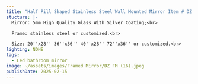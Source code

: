 ```yaml
---
title: "Half Pill Shaped Stainless Steel Wall Mounted Mirror Item # DZ FM (16)"
stucture: |-
  Mirror: 5mm High Quality Glass With Silver Coating;<br>

  Frame: stainless steel or customized.<br>

  Size: 20''x28'' 36''x36'' 40''x28'' 72''x36'' or customized.<br>
lighting: NONE
tags:
  - Led bathroom mirror
image: ~/assets/images/Framed Mirror/DZ FM (16).jpeg
publishDate: 2025-02-15
---
```

